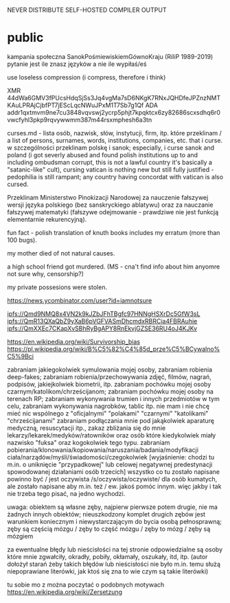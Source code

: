 NEVER DISTRIBUTE SELF-HOSTED COMPILER OUTPUT
# public

kampania społeczna SanokPośmiewiskiemGównoKraju  (RiIiP 1989-2019)
pytanie jest ile znasz języków a nie ile wypiłaś/eś


use loseless compression (i compress, therefore i think)

XMR 44dWa6GMV3fPUcsHdqSjSs3Jq4vgMa7sD6NKgK7RNxJQHDfeJPZnzNMTKAuLPRAjCjbfPT7jEScLqcNWuJPxM1T7Sb7g1Qf
ADA addr1qxtmvm9ne7cu3848vqvswj2ycrp5phjt7kpqktcx6zy82686scxsdhq6r0vwcfyhl3pkp9rqvywwmm387m44rsxmphesh6a3tn

curses.md - lista osób, nazwisk, słów, instytucji, firm, itp. które przeklinam / a list of persons, surnames, words, institutions, companies, etc. that i curse. w szczególności przeklinam polskę i sanok; especially, i curse sanok and poland (i got severly abused and found polish institutions up to and including ombudsman corrupt, this is not a lawful country it's basically a "satanic-like" cult), cursing vatican is nothing new but still fully justified - pedophilia is still rampant; any country having concordat with vatican is also cursed.

Przeklinam Ministerstwo Pinokizacji Narodowej za nauczenie fałszywej wersji języka polskiego (bez sanskryckiego ablatywu) oraz za nauczanie fałszywej matematyki (fałszywe odejmowanie - prawdziwe nie jest funkcją elementarnie rekurencyjną).

fun fact - polish translation of knuth books includes my erratum (more than 100 bugs).  

my mother died of not natural causes.

a high school friend got murdered. (MS  -  cna't find info about him anyomre not sure why, censorship?)

my private possesions were stolen.

https://news.ycombinator.com/user?id=iamnotsure

[ipfs://Qmd9NMQ8x4VN2k9kJZbJFhTBgfc97HNNgHSXrDc5GfW3sL](ipfs://Qmd9NMQ8x4VN2k9kJZbJFhTBgfc97HNNgHSXrDc5GfW3sL)
[ipfs://QmR13QXaQbZ9yXaB6pVGFVASmDhcmdxRBRCia4FBRAuhie](ipfs://QmR13QXaQbZ9yXaB6pVGFVASmDhcmdxRBRCia4FBRAuhie)
[ipfs://QmXXEc7CKapXvSBhRyBgAPY8RnEkvjGZSE36RU4oJ4KJKv](ipfs://QmXXEc7CKapXvSBhRyBgAPY8RnEkvjGZSE36RU4oJ4KJKv)

https://en.wikipedia.org/wiki/Survivorship_bias
https://pl.wikipedia.org/wiki/B%C5%82%C4%85d_prze%C5%BCywalno%C5%9Bci

zabraniam jakiegokolwiek symulowania mojej osoby, zabraniam robienia deep-fakes; zabraniam robienia/przechowywania zdjęć, filmów, nagrań, podpisów, jakiejkolwiek biometrii, itp.
zabraniam pochówku mojej osoby czarnym/katolikom/chrześcijanom; zabraniam pochówku mojej osoby na terenach RP; zabraniam wykonywania trumien i innych przedmiotów w tym celu, zabraniam wykonywania nagrobków, tablic itp.
nie mam i nie chcę mieć nic wspólnego z "oficjalnymi" "polakami" "czarnymi" "katolikami" "chrześcijanami"
zabraniam podłączania mnie pod jakąkolwiek aparaturę medyczną, resuscytacji itp., zakaz zbliżania się do mnie lekarzy/lekarek/medyków/ratowników oraz osób które kiedykolwiek miały nazwisko "fuksa" oraz kogokolwiek tego typu.
zabraniam pobierania/klonowania/kopiowania/naruszania/badania/modyfikacji ciała/narządów/myśli/świadomości/czegokolwiek
[wyjaśnienie: chodzi tu m.in. o uniknięcie "przypadkowej" lub celowej negatywnej predestynacji spowodowanej działaniami osób trzecich] 
wszystko co tu zostało napisane powinno być / jest oczywista /s/oczywista/oczywiste/ dla osób kumatych, ale zostało napisane aby m.in. też / ew. jakoś pomóc innym.  więc jakby i tak nie trzeba tego pisać, na jedno wychodzi.

uwaga: obiektem są własne zęby, najpierw pierwsze potem drugie, nie ma żadnych innych obiektów; nieuszkodzony komplet drugich zębów jest warunkiem koniecznym i niewystarczającym do bycia osobą pełnosprawną; zęby są częścią mózgu / zęby to część mózgu / zęby to mózg / zęby są mózgiem

za ewentualne błędy lub nieścisłości na tej stronie odpowiedzialne są osoby które mnie zgwałciły, okradły, pobiły, okłamały, oszukały, itd, itp. (autor dołożył starań żeby takich błędów lub nieścisłości nie było m.in. temu służą niepoprawiane literówki, jak ktoś się zna to wie czym są takie literówki)

tu sobie mo z można poczytać o podobnych motywach https://en.wikipedia.org/wiki/Zersetzung
